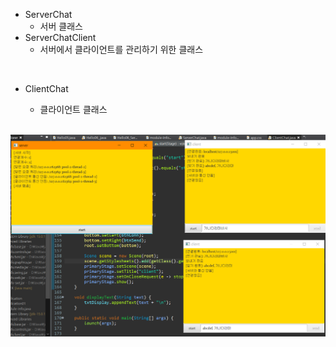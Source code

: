 - ServerChat
  - 서버 클래스
- ServerChatClient
  - 서버에서 클라이언트를 관리하기 위한 클래스

<br>

- ClientChat
  - 클라이언트 클래스
  
  <br>
  
![Screenshot](test.PNG)